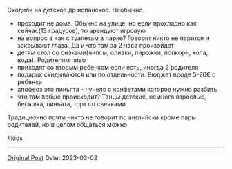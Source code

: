 Сходили на детское др испанское. Необычно.

- проходит не дома. Обычно на улице, но если прохладно как сейчас(13 градусов), то арендуют игровую
- на вопрос а как с туалетам в парке? Говорят никто не парится и закрывают глаза. Да и что там за 2 часа произойдет
- детям стол со снэками(чипсы, оливки, пирожки, попкорн, кола, вода). Родителям пиво
- приходят со вторым ребенком если есть, иногда 2 родителя
- подарок скидываются или по отдельности. Бюджет вроде 5-20€ с ребенка
- апофеоз это пиньята - чучело с конфетами которое нужно разбить 
- что там вобще происходит? Танцы детские, немного взрослые, бесяшка, пиньята, торт со свечками

Традиционно почти никто не говорит по английски кроме пары родителей, но в целом общаться можно

#kids

---
[Original Post](https://t.me/lev2tarragona/986)
Date: 2023-03-02
